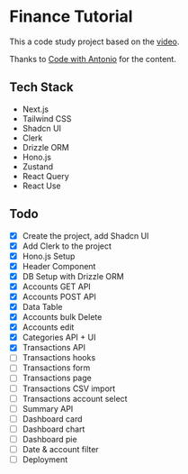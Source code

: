 # Finance Tutorial

This a code study project based on the [video](https://www.youtube.com/watch?v=N_uNKAus0II).

Thanks to [Code with Antonio](https://www.codewithantonio.com) for the content.

## Tech Stack
- Next.js
- Tailwind CSS
- Shadcn UI
- Clerk
- Drizzle ORM
- Hono.js
- Zustand
- React Query
- React Use

## Todo
- [x] Create the project, add Shadcn UI
- [x] Add Clerk to the project
- [x] Hono.js Setup
- [x] Header Component
- [x] DB Setup with Drizzle ORM
- [x] Accounts GET API
- [x] Accounts POST API
- [x] Data Table
- [x] Accounts bulk Delete
- [x] Accounts edit
- [x] Categories API + UI
- [x] Transactions API
- [ ] Transactions hooks
- [ ] Transactions form
- [ ] Transactions page
- [ ] Transactions CSV import
- [ ] Transactions account select
- [ ] Summary API
- [ ] Dashboard card
- [ ] Dashboard chart
- [ ] Dashboard pie
- [ ] Date & account filter
- [ ] Deployment

